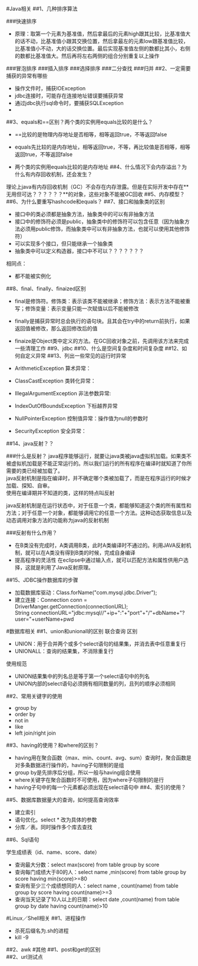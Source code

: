  #Java相关
##1、几种排序算法

###快速排序
* 原理：取第一个元素为基准值，然后拿最后的元素high跟其比较，比基准值大的话不动，比基准值小跟其交换位置，然后拿最左的元素low跟基准值比较，比基准值小不动，大的话交换位置。最后实现基准值左侧的数都比其小，右侧的数都比基准值大。然后再将左右两侧的组合分别重复以上操作 

###冒泡排序
###插入排序
###选择排序
###二分查找
###归并
##2、一定需要捕获的异常有哪些
* 操作文件时，捕获IOException
* jdbc连接时，可能存在连接地址错误要捕获异常
* 通过jdbc执行sql命令时，要捕获SQLException
* 

##3、equals和==区别？两个类的实例用equals比较的是什么？

* ==比较的是物理内存地址是否相等，相等返回true，不等返回false
* equals先比较的是内存地址，相等返回true，不等，再比较值是否相等，相等返回true，不等返回false

* 两个类的实例用equals比较的是内存地址
##4、什么情况下会内存溢出？为什么有内存回收机制，还会发生？

理论上java有内存回收机制（GC）不会存在内存泄露。但是在实际开发中存在**无用但可达？？？？？？**的对象，这些对象不能被GC回收
##5、内存模型？
##6、为什么要重写hashcode和equals？
##7、接口和抽象类的区别

* 接口中的类必须都是抽象方法，抽象类中的可以有非抽象方法  
* 接口中的修饰符必须是public，抽象类中的修饰符可以包含任意（因为抽象方法必须用public修饰，而抽象类中可以有非抽象方法，也就可以使用其他修饰符）
* 可以实现多个接口，但只能继承一个抽象类
* 抽象类中可以定义构造器，接口中不可以？？？？？？？

相同点：  

* 都不能被实例化

##8、final、finally、finaized区别

* final是修饰符。修饰类：表示该类不能被继承；修饰方法：表示方法不能被重写；修饰变量：表示变量只能一次赋值以后不能被修改
* finally是捕获异常时总会执行的语句块。且其会在try中的return前执行，如果返回值被修改，那么返回修改后的值
* finaize是Object类中定义的方法。在GC回收对象之前，先调用该方法来完成一些清理工作
##9、jdbc
##10、什么是空间复杂度和时间复杂度
##12、如何自定义异常
##13、列出一些常见的运行时异常

* ArithmeticException 算术异常：
* ClassCastException 类转化异常：
* IllegalArgumentException 非法参数异常:
* IndexOutOfBoundsException 下标越界异常
* NullPointerException 控制值异常：操作值为null的参数时
* SecurityException 安全异常：

##14、java反射？？

###什么是反射？
java程序能够运行，就要让java类被java虚拟机加载。如果类不被虚拟机加载是不能正常运行的。所以我们运行的所有程序在编译时就知道了你所需要的类已经被加载了。  
java反射机制是指在编译时，并不确定哪个类被加载了，而是在程序运行的时候才加载、探知、自审。  
使用在编译期并不知道的类，这样的特点叫反射

java反射机制是在运行状态中，对于任意一个类，都能够知道这个类的所有属性和方法；对于任意一个对象，都能够调用它的任意一个方法。这种动态获取信息以及动态调用对象方法的功能称为java的反射机制

###反射有什么作用？

* 在B类没有完成时，A类调用B类，此时A类编译时不通过的。利用JAVA反射机制，就可以在A类没有得到B类的时候，完成自身编译
* 提高程序的灵活性
 在eclipse中通过输入点，就可以匹配方法和属性供用户选择，这就是利用了Java反射原理。



##15、JDBC操作数据库的步骤

* 加载数据库驱动：Class.forName("com.mysql.jdbc.Driver");
* 建立连接：Connection conn = DriverManger.getConnection(connectionURL);  
String connectionURL="jdbc:mysql//"+ip+":"+"port"+"/"+dbName+"?user="+userName+pwd




#数据库相关
##1、union和unionall的区别
联合查询
区别 

* UNION：用于合并两个或多个select语句的结果集，并消去表中任意重复行
* UNIONALL：查询的结果集，不消除重复行

使用规范

* UNION结果集中的列名总是等于第一个select语句中的列名
* UNION内部的select语句必须拥有相同数量的列，且列的顺序必须相同

##2、常用关键字的使用

* group by
* order by
* not in
* like
* left join/right join

##3、having的使用？和where的区别？

* having用在聚合函数（max、min、count、avg、sum）查询时，聚合函数是对多条数据进行操作的，having子句限制的是组
* group by是先排序后分组，所以一般与having组合使用
* where关键字在聚合函数时不可使用，因为where子句限制的是行
* having子句中的每一个元素都必须出现在select语句中
##4、索引的使用？

##5、数据库数据量大的查询，如何提高查询效率

* 建立索引
* 语句优化。select * 改为具体的参数
* 分库／表。同时操作多个库去查找  

##6、Sql语句

学生成绩表（id、name、score、date）

* 查询最大分数：select max(score) from table group by score
* 查询每门成绩大于80的人：select name ,min(score) from table group by score having min(score)>=80
* 查询有至少三个成绩想同的人：select name , count(name) from table group by score having count(name)>=3
* 查询当天记录了10人以上的日期：select date ,count(name) from table group by date having count(name)>10
 
#Linux／Shell相关
##1、进程操作

* 杀死后缀名为.sh的进程
* kill -9      

##2、awk
#其他
##1、post和get的区别  
##2、url测试点